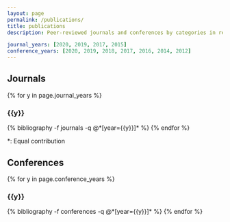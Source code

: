 ```yaml
---
layout: page
permalink: /publications/
title: publications
description: Peer-reviewed journals and conferences by categories in reversed chronological order.

journal_years: [2020, 2019, 2017, 2015]
conference_years: [2020, 2019, 2018, 2017, 2016, 2014, 2012]
---
```


## **Journals**
{% for y in page.journal_years %}
  <h3 class="year">{{y}}</h3>
  {% bibliography -f journals -q @*[year={{y}}]* %}
{% endfor %}

*: Equal contribution

## **Conferences**
{% for y in page.conference_years %}
  <h3 class="year">{{y}}</h3>
  {% bibliography -f conferences -q @*[year={{y}}]* %}
{% endfor %}
